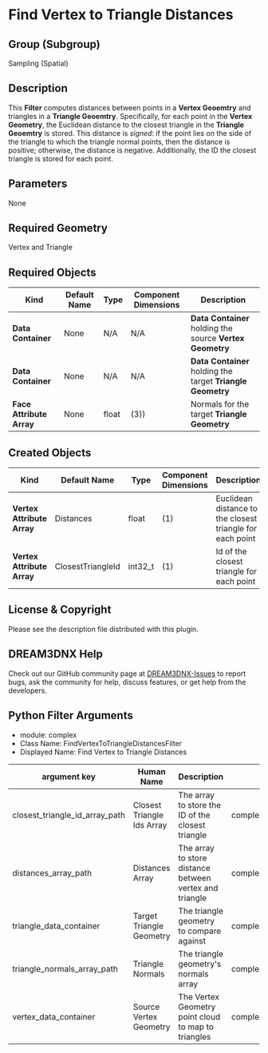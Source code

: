 Find Vertex to Triangle Distances 
=============

## Group (Subgroup) ##
Sampling (Spatial)

## Description ##
This **Filter** computes distances between points in a **Vertex Geoemtry** and triangles in a **Triangle Geoemtry**.  Specifically, for each point in the **Vertex Geometry**, the Euclidean distance to the closest triangle in the **Triangle Geoemtry** is stored.  This distance is *signed*: if the point lies on the side of the triangle to which the triangle normal points, then the distance is positive; otherwise, the distance is negative. Additionally, the ID the closest triangle is stored for each point.

## Parameters ##

None

## Required Geometry ##
Vertex and Triangle

## Required Objects ##
| Kind | Default Name | Type | Component Dimensions | Description |
|------|--------------|-------------|---------|-----|
| **Data Container** | None | N/A | N/A | **Data Container** holding the source **Vertex Geometry** |
| **Data Container** | None | N/A | N/A | **Data Container** holding the target **Triangle Geometry** |
| **Face Attribute Array** | None | float | (3)) | Normals for the target **Triangle Geometry** |

## Created Objects ##
| Kind | Default Name | Type | Component Dimensions | Description |
|------|--------------|-------------|---------|-----|
| **Vertex Attribute Array** | Distances | float | (1) | Euclidean distance to the closest triangle for each point |
| **Vertex Attribute Array** | ClosestTriangleId | int32_t | (1) | Id of the closest triangle for each point |

## License & Copyright ##

Please see the description file distributed with this plugin.

## DREAM3DNX Help

Check out our GitHub community page at [DREAM3DNX-Issues](https://github.com/BlueQuartzSoftware/DREAM3DNX-Issues) to report bugs, ask the community for help, discuss features, or get help from the developers.

## Python Filter Arguments

+ module: complex
+ Class Name: FindVertexToTriangleDistancesFilter
+ Displayed Name: Find Vertex to Triangle Distances

| argument key | Human Name | Description | Parameter Type |
|--------------|------------|-------------|----------------|
| closest_triangle_id_array_path | Closest Triangle Ids Array | The array to store the ID of the closest triangle | complex.DataObjectNameParameter |
| distances_array_path | Distances Array | The array to store distance between vertex and triangle | complex.DataObjectNameParameter |
| triangle_data_container | Target Triangle Geometry | The triangle geometry to compare against | complex.GeometrySelectionParameter |
| triangle_normals_array_path | Triangle Normals | The triangle geometry's normals array | complex.ArraySelectionParameter |
| vertex_data_container | Source Vertex Geometry | The Vertex Geometry point cloud to map to triangles | complex.GeometrySelectionParameter |

